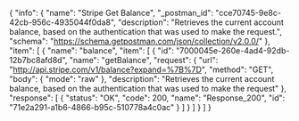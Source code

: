 {
  "info": {
    "name": "Stripe Get Balance",
    "_postman_id": "cce70745-9e8c-42cb-956c-4935044f0da8",
    "description": "Retrieves the current account balance, based on the authentication that was used to make the request.",
    "schema": "https://schema.getpostman.com/json/collection/v2.0.0/"
  },
  "item": [
    {
      "name": "balance",
      "item": [
        {
          "id": "7000045e-260e-4ad4-92db-12b7bc8afd8d",
          "name": "getBalance",
          "request": {
            "url": "http://api.stripe.com/v1/balance?expand=%7B%7D",
            "method": "GET",
            "body": {
              "mode": "raw"
            },
            "description": "Retrieves the current account balance, based on the authentication that was used to make the request"
          },
          "response": [
            {
              "status": "OK",
              "code": 200,
              "name": "Response_200",
              "id": "71e2a291-a1b6-4866-b95c-510778a4c0ac"
            }
          ]
        }
      ]
    }
  ]
}